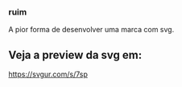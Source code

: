 ### ruim
A pior forma de desenvolver uma  marca com svg.

## Veja a preview da svg em:
https://svgur.com/s/7sp
